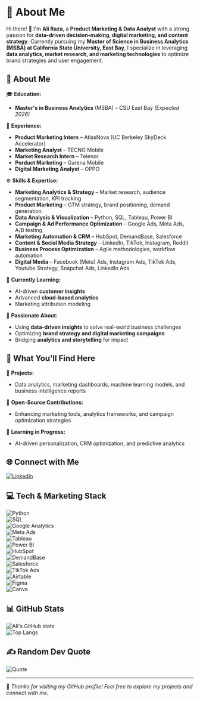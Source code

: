 # 💫 About Me  

Hi there! 👋 I'm **Ali Raza**, a **Product Marketing & Data Analyst** with a strong passion for **data-driven decision-making, digital marketing, and content strategy**. Currently pursuing my **Master of Science in Business Analytics (MSBA) at California State University, East Bay**, I specialize in leveraging **data analytics, market research, and marketing technologies** to optimize brand strategies and user engagement.  

## 🌟 About Me  
🎓 **Education:**  
- **Master's in Business Analytics** (MSBA) – CSU East Bay *(Expected 2026)*  

💼 **Experience:**  
- **Product Marketing Intern** – AtlasNova (UC Berkeley SkyDeck Accelerator)  
- **Marketing Analyst** – TECNO Mobile  
- **Market Research Intern** – Telenor  
- **Porduct Marketing** – Garena Mobile  
- **Digital Marketing Analyst** – OPPO  

⚙️ **Skills & Expertise:**  
- **Marketing Analytics & Strategy** – Market research, audience segmentation, KPI tracking  
- **Product Marketing** – GTM strategy, brand positioning, demand generation  
- **Data Analysis & Visualization** – Python, SQL, Tableau, Power BI  
- **Campaign & Ad Performance Optimization** – Google Ads, Meta Ads, A/B testing  
- **Marketing Automation & CRM** – HubSpot, DemandBase, Salesforce  
- **Content & Social Media Strategy** – LinkedIn, TikTok, Instagram, Reddit  
- **Business Process Optimization** – Agile methodologies, workflow automation  
- **Digital Media** – Facebook (Meta) Ads, Instagram Ads, TikTok Ads, Youtube Strategy, Snapchat Ads, LinkedIn Ads 


🌱 **Currently Learning:**  
- AI-driven **customer insights**  
- Advanced **cloud-based analytics**  
- Marketing attribution modeling  

🚀 **Passionate About:**  
- Using **data-driven insights** to solve real-world business challenges  
- Optimizing **brand strategy and digital marketing campaigns**  
- Bridging **analytics and storytelling** for impact  

## 🔭 What You'll Find Here  
📂 **Projects:**  
- Data analytics, marketing dashboards, machine learning models, and business intelligence reports  

🤝 **Open-Source Contributions:**  
- Enhancing marketing tools, analytics frameworks, and campaign optimization strategies  

📖 **Learning in Progress:**  
- AI-driven personalization, CRM optimization, and predictive analytics  

## 🌐 Connect with Me  
[![LinkedIn](https://img.shields.io/badge/LinkedIn-%230077B5.svg?style=for-the-badge&logo=linkedin&logoColor=white)](https://www.linkedin.com/in/ali-raza-2548880/)  

## 💻 Tech & Marketing Stack  
![Python](https://img.shields.io/badge/Python-3776AB?style=for-the-badge&logo=python&logoColor=white)  
![SQL](https://img.shields.io/badge/SQL-CC2927?style=for-the-badge&logo=microsoftsqlserver&logoColor=white)  
![Google Analytics](https://img.shields.io/badge/Google%20Analytics-E37400?style=for-the-badge&logo=googleanalytics&logoColor=white)  
![Meta Ads](https://img.shields.io/badge/Meta%20Ads-1877F2?style=for-the-badge&logo=facebook&logoColor=white)  
![Tableau](https://img.shields.io/badge/Tableau-E97627?style=for-the-badge&logo=tableau&logoColor=white)  
![Power BI](https://img.shields.io/badge/Power%20BI-F2C811?style=for-the-badge&logo=powerbi&logoColor=white)  
![HubSpot](https://img.shields.io/badge/HubSpot-FF7A59?style=for-the-badge&logo=hubspot&logoColor=white)  
![DemandBase](https://img.shields.io/badge/DemandBase-0052CC?style=for-the-badge&logo=jira&logoColor=white)  
![Salesforce](https://img.shields.io/badge/Salesforce-00A1E0?style=for-the-badge&logo=salesforce&logoColor=white)  
![TikTok Ads](https://img.shields.io/badge/TikTok%20Ads-000000?style=for-the-badge&logo=tiktok&logoColor=white)  
![Airtable](https://img.shields.io/badge/Airtable-18BFFF?style=for-the-badge&logo=airtable&logoColor=white)  
![Figma](https://img.shields.io/badge/Figma-F24E1E?style=for-the-badge&logo=figma&logoColor=white)  
![Canva](https://img.shields.io/badge/Canva-00C4CC?style=for-the-badge&logo=canva&logoColor=white)  

## 📊 GitHub Stats  
![Ali's GitHub stats](https://github-readme-stats.vercel.app/api?username=your-github-username&show_icons=true&theme=radical)  
![Top Langs](https://github-readme-stats.vercel.app/api/top-langs/?username=your-github-username&layout=compact&theme=radical)  

## ✍️ Random Dev Quote  
![Quote](https://quotes-github-readme.vercel.app/api?type=horizontal&theme=radical)  

---

🚀 *Thanks for visiting my GitHub profile! Feel free to explore my projects and connect with me.*  
